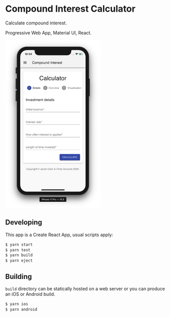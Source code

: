 # Compound Interest Calculator 

Calculate compound interest. 

Progressive Web App, Material UI, React.

<img src="./docs/images/iOS.png" width="300px" />

## Developing

This app is a Create React App, usual scripts apply:

```javascript
$ yarn start
$ yarn test
$ yarn build
$ yarn eject
```

## Building

`build` directory can be statically hosted on a web server or you can produce an iOS or Android build.

```javascript
$ yarn ios
$ yarn android
```
